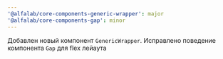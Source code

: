 ```yaml
---
'@alfalab/core-components-generic-wrapper': major
'@alfalab/core-components-gap': minor
---
```


Добавлен новый компонент `GenericWrapper`. Исправлено поведение компонента `Gap` для flex лейаута
